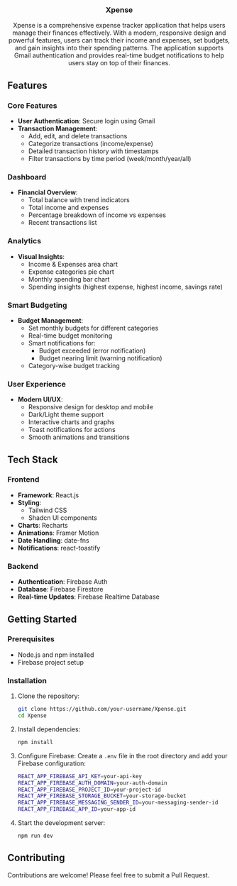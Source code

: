 <div align="center">
  <h3 align="center">Xpense</h3>

  <div align="center">
    Xpense is a comprehensive expense tracker application that helps users manage their finances effectively. With a modern, responsive design and powerful features, users can track their income and expenses, set budgets, and gain insights into their spending patterns. The application supports Gmail authentication and provides real-time budget notifications to help users stay on top of their finances.
  </div>
</div>

## Features

### Core Features
- **User Authentication**: Secure login using Gmail
- **Transaction Management**:
  - Add, edit, and delete transactions
  - Categorize transactions (income/expense)
  - Detailed transaction history with timestamps
  - Filter transactions by time period (week/month/year/all)

### Dashboard
- **Financial Overview**:
  - Total balance with trend indicators
  - Total income and expenses
  - Percentage breakdown of income vs expenses
  - Recent transactions list

### Analytics
- **Visual Insights**:
  - Income & Expenses area chart
  - Expense categories pie chart
  - Monthly spending bar chart
  - Spending insights (highest expense, highest income, savings rate)

### Smart Budgeting
- **Budget Management**:
  - Set monthly budgets for different categories
  - Real-time budget monitoring
  - Smart notifications for:
    - Budget exceeded (error notification)
    - Budget nearing limit (warning notification)
  - Category-wise budget tracking

### User Experience
- **Modern UI/UX**:
  - Responsive design for desktop and mobile
  - Dark/Light theme support
  - Interactive charts and graphs
  - Toast notifications for actions
  - Smooth animations and transitions

## Tech Stack

### Frontend
- **Framework**: React.js
- **Styling**: 
  - Tailwind CSS
  - Shadcn UI components
- **Charts**: Recharts
- **Animations**: Framer Motion
- **Date Handling**: date-fns
- **Notifications**: react-toastify

### Backend
- **Authentication**: Firebase Auth
- **Database**: Firebase Firestore
- **Real-time Updates**: Firebase Realtime Database

## Getting Started

### Prerequisites
- Node.js and npm installed
- Firebase project setup

### Installation

1. Clone the repository:
   ```bash
   git clone https://github.com/your-username/Xpense.git
   cd Xpense
   ```

2. Install dependencies:
   ```bash
   npm install
   ```

3. Configure Firebase:
   Create a `.env` file in the root directory and add your Firebase configuration:
   ```bash
   REACT_APP_FIREBASE_API_KEY=your-api-key
   REACT_APP_FIREBASE_AUTH_DOMAIN=your-auth-domain
   REACT_APP_FIREBASE_PROJECT_ID=your-project-id
   REACT_APP_FIREBASE_STORAGE_BUCKET=your-storage-bucket
   REACT_APP_FIREBASE_MESSAGING_SENDER_ID=your-messaging-sender-id
   REACT_APP_FIREBASE_APP_ID=your-app-id
   ```

4. Start the development server:
   ```bash
   npm run dev
   ```

## Contributing

Contributions are welcome! Please feel free to submit a Pull Request.
